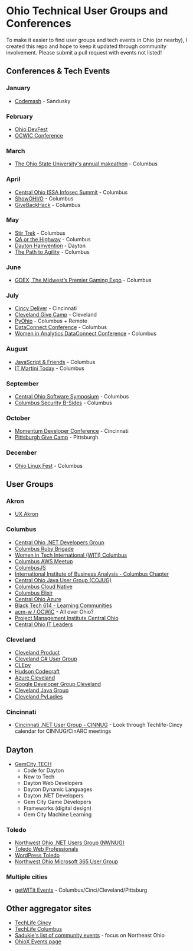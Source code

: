 # Ohio Technical User Groups and Conferences

To make it easier to find user groups and tech events in Ohio (or nearby), I created this repo and 
hope to keep it updated through community involvement. Please submit a pull request with events not 
listed!

## Conferences & Tech Events

### January

* [Codemash](https://codemash.org) - Sandusky

### February

* [Ohio DevFest](https://ohiodevfest.com)
* [OCWIC Conference](https://ocwic23.ocwic.org/)

### March

* [The Ohio State University's annual makeathon](https://hack.osu.edu/make/2023/) - Columbus

### April

* [Central Ohio ISSA Infosec Summit](https://www.infosecsummit.com/website/44575/) - Columbus
* [ShowOHI/O](https://hack.osu.edu/show/2023/) - Columbus
* [GiveBackHack](https://givebackhack.com/columbus/) - Columbus

### May

* [Stir Trek](https://stirtrek.com) - Columbus
* [QA or the Highway](https://www.qaorthehwy.com/) - Columbus
* [Dayton Hamvention](https://hamvention.org/) - Dayton
* [The Path to Agility](https://www.thepathtoagility.com/) - Columbus

### June

* [GDEX, The Midwest’s Premier Gaming Expo](https://www.thegdex.com/) - Columbus

### July

* [Cincy Deliver](https://www.cincydeliver.org) - Cincinnati
* [Cleveland Give Camp](https://www.clevelandgivecamp.org) - Cleveland
* [PyOhio](https://www.pyohio.org/) - Columbus + Remote
* [DataConnect Conference](https://www.dataconnectconf.com/) - Columbus
* [Women in Analytics DataConnect Conference](https://www.womeninanalytics.com/) - Columbus

### August

* [JavaScript & Friends](https://www.javascriptandfriends.com) - Columbus
* [IT Martini Today](https://www.itmartini.today/) - Columbus

### September

* [Central Ohio Software Symposium](https://nofluffjuststuff.com/columbus) - Columbus
* [Columbus Security B-Sides](https://www.bsidescolumbus.com) - Columbus

### October

* [Momentum Developer Conference](https://momentumdevcon.com/) - Cincinnati
* [Pittsburgh Give Camp](https://www.pghgivecamp.org) - Pittsburgh

### December

* [Ohio Linux Fest](https://olfconference.org/) - Columbus

## User Groups

### Akron

* [UX Akron](https://www.meetup.com/uxakron/)

### Columbus

* [Central Ohio .NET Developers Group](https://www.meetup.com/Central-Ohio-NET-Developers-Group-CONDG/)
* [Columbus Ruby Brigade](https://www.columbusrb.com/)
* [Women in Tech International (WITI) Columbus](https://witi.com/networks/columbus/)
* [Columbus AWS Meetup](https://www.meetup.com/Columbus-AWS-amazon-web-services-Meetup/)
* [ColumbusJS](http://columbusjs.org/)
* [International Institute of Business Analysis - Columbus Chapter](https://www.iibacolumbus.org/monthly-chapter-meetings)
* [Central Ohio Java User Group (COJUG)](http://www.cojug.org/)
* [Columbus Cloud Native](https://www.meetup.com/columbus-cloud-native-meetup/)
* [Columbus Elixir](https://www.meetup.com/meetup-group-ihsstvcb/)
* [Central Ohio Azure](https://www.meetup.com/central-ohio-azure/)
* [Black Tech 614 - Learning Communities](https://www.eventbrite.com/cc/black-tech-614-learning-communities-334429)
* [acm-w / OCWiC](https://ocwic.org/) - All over Ohio?
* [Project Management Institute Central Ohio](https://www.pmicoc.org/)
* [Central Ohio IT Leaders](https://itleaders.org/central-ohio/)

### Cleveland

* [Cleveland Product](https://www.meetup.com/Cleveland-Product/)
* [Cleveland C# User Group](https://www.meetup.com/cleveland-c-vb-net-user-group/)
* [CLEpy](https://www.clepy.org/)
* [Hudson Codecraft](https://www.meetup.com/Hudson-Codecraft/)
* [Azure Cleveland](https://www.meetup.com/Azure-Cleveland-Meetup/)
* [Google Developer Group Cleveland](https://www.meetup.com/google-developer-group-cleveland/)
* [Cleveland Java Group](https://www.meetup.com/Cleveland-Java/)
* [Cleveland PyLadies](https://www.meetup.com/Cle-PyLadies/)

### Cincinnati

* [Cincinnati .NET User Group - CINNUG](https://www.meetup.com/techlife-cincinnati/events/) - Look through Techlife-Cincy calendar for CINNUG/CinARC meetings

## Dayton

* [GemCity TECH](https://www.meetup.com/gem-city-tech/events/)
  * Code for Dayton
  * New to Tech
  * Dayton Web Developers
  * Dayton Dynamic Languages
  * Dayton .NET Developers
  * Gem City Game Developers
  * Frameworks (digital design)
  * Gem City Machine Learning

### Toledo

* [Northwest Ohio .NET Users Group (NWNUG)](https://www.meetup.com/NW-NUG/)
* [Toledo Web Professionals](https://www.meetup.com/Toledo-Web-Professionals/)
* [WordPress Toledo](https://www.meetup.com/WordPressToledo/)
* [Northwest Ohio Microsoft 365 User Group](https://www.linkedin.com/groups/4911440/)

### Multiple cities

* [getWITit Events](https://getwitit.org/events/) - Columbus/Cinci/Cleveland/Pittsburg

## Other aggregator sites

* [TechLife Cincy](https://www.meetup.com/TechLife-Cincinnati/)
* [TechLife Columbus](https://www.techlifecolumbus.com/events/)
* [Sadukie's list of community events](https://github.com/sadukie/community) - focus on Northeast Ohio
* [OhioX Events page](https://www.ohiox.org/events)

